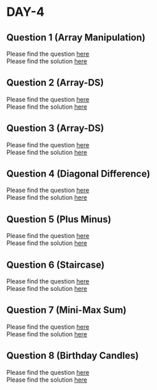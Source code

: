 # DAY-4

## Question 1 (Array Manipulation)

Please find the question [here](./Question-1/Day-4-Q1.pdf) <br>
Please find the solution [here](./Question-1/Day-4-Q1.py)

## Question 2 (Array-DS)

Please find the question [here](./Question-2/Day-4-Q2.pdf) <br>
Please find the solution [here](./Question-2/Day-4-Q2.py)

## Question 3 (Array-DS)

Please find the question [here](./Question-3/Day-4-Q3.pdf) <br>
Please find the solution [here](./Question-3/Day-4-Q3.py)

## Question 4 (Diagonal Difference)

Please find the question [here](./Question-4/Day-4-Q4.pdf) <br>
Please find the solution [here](./Question-4/Day-4-Q4.py)

## Question 5 (Plus Minus)

Please find the question [here](./Question-5/question.pdf) <br>
Please find the solution [here](./Question-5/solution.py)


## Question 6 (Staircase)

Please find the question [here](./Question-6/question.pdf) <br>
Please find the solution [here](./Question-6/solution.py)

## Question 7 (Mini-Max Sum)

Please find the question [here](./Question-7/question.pdf) <br>
Please find the solution [here](./Question-7/solution.py)

## Question 8 (Birthday Candles)

Please find the question [here](./Question-8/question.pdf) <br>
Please find the solution [here](./Question-8/solution.py)